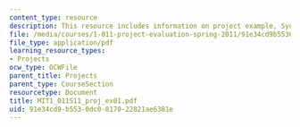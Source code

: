 ```yaml
---
content_type: resource
description: This resource includes information on project example, Sydney Opera House.
file: /media/courses/1-011-project-evaluation-spring-2011/91e34cd9b5530dc0817022821ae6381e_MIT1_011S11_proj_ex01.pdf
file_type: application/pdf
learning_resource_types:
- Projects
ocw_type: OCWFile
parent_title: Projects
parent_type: CourseSection
resourcetype: Document
title: MIT1_011S11_proj_ex01.pdf
uid: 91e34cd9-b553-0dc0-8170-22821ae6381e
---
```

